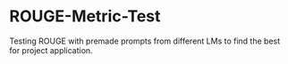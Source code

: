 # ROUGE-Metric-Test
Testing ROUGE with premade prompts from different LMs to find the best for project application.
